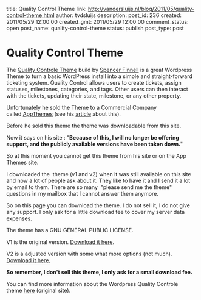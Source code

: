 title: Quality Control Theme
link: http://vandersluijs.nl/blog/2011/05/quality-control-theme.html
author: tvdsluijs
description: 
post_id: 236
created: 2011/05/29 12:00:00
created_gmt: 2011/05/29 12:00:00
comment_status: open
post_name: quality-control-theme
status: publish
post_type: post

# Quality Control Theme

The [Quality Controle Theme](http://getqualitycontrol.com/) build by [Spencer Finnell](http://spencerfinnell.com/) is a great Wordpress Theme to turn a basic WordPress install into a simple and straight-forward ticketing system. Quality Control allows users to create tickets, assign statuses, milestones, categories, and tags. Other users can then interact with the tickets, updating their state, milestone, or any other property.  
  
Unfortunately he sold the Theme to a Commercial Company called [AppThemes](http://appthemes.com/) (see his [article](http://spencerfinnell.com/2011/02/01/on-quality-control/) about this).  
  
Before he sold this theme the theme was downloadable from this site.  
  
Now it says on his site : "**Because of this, I will no longer be offering support, and the publicly available versions have been taken down.**"  
  
So at this moment you cannot get this theme from his site or on the App Themes site.  
  
I downloaded the  theme (v1 and v2) when it was still available on this site and now a lot of people ask about it. They like to have it and I send it a lot by email to them. There are so many  "please send me the theme" questions in my mailbox that I cannot answer them anymore.  
  
So on this page you can download the theme. I do not sell it, I do not give any support. I only ask for a little download fee to cover my server data expenses.  
  
The theme has a GNU GENERAL PUBLIC LICENSE.  
  
V1 is the original version. [Download it here](https://s3-eu-west-1.amazonaws.com/iamboredsoiblog/downloads/quality_control.zip).  
  
V2 is a adjusted version with some what more options (not much). [Download it here.](https://s3-eu-west-1.amazonaws.com/iamboredsoiblog/downloads/qc2.zip)  
  
**So remember, I don't sell this theme, I only ask for a small download fee.**  
  
You can find more information about the Wordpress Quality Controle theme [here](http://getqualitycontrol.com/) (original site).